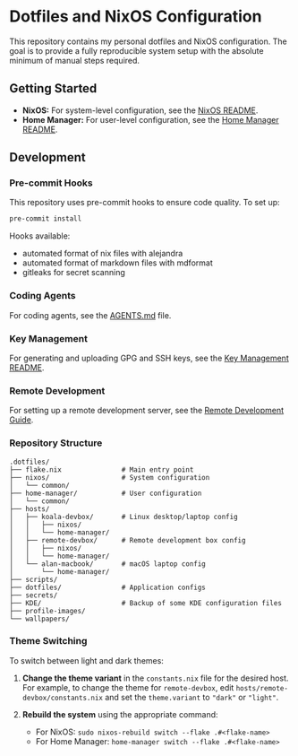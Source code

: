 # Dotfiles and NixOS Configuration

This repository contains my personal dotfiles and NixOS configuration. The goal is to provide a fully reproducible system setup with the absolute minimum of manual steps required.

## Getting Started

- **NixOS:** For system-level configuration, see the [NixOS README](./nixos/README.md).
- **Home Manager:** For user-level configuration, see the [Home Manager README](./home-manager/README.md).

## Development

### Pre-commit Hooks

This repository uses pre-commit hooks to ensure code quality. To set up:

```bash
pre-commit install
```

Hooks available:

- automated format of nix files with alejandra
- automated format of markdown files with mdformat
- gitleaks for secret scanning

### Coding Agents

For coding agents, see the [AGENTS.md](./AGENTS.md) file.

### Key Management

For generating and uploading GPG and SSH keys, see the [Key Management README](./scripts/key-management/README.md).

### Remote Development

For setting up a remote development server, see the [Remote Development Guide](./docs/REMOTE_DEV.md).

### Repository Structure

```
.dotfiles/
├── flake.nix               # Main entry point
├── nixos/                  # System configuration
│   └── common/
├── home-manager/           # User configuration
│   └── common/
├── hosts/
│   ├── koala-devbox/       # Linux desktop/laptop config
│   │   ├── nixos/
│   │   └── home-manager/
│   ├── remote-devbox/      # Remote development box config
│   │   ├── nixos/
│   │   └── home-manager/
│   └── alan-macbook/       # macOS laptop config
│       └── home-manager/
├── scripts/
├── dotfiles/               # Application configs
├── secrets/
├── KDE/                    # Backup of some KDE configuration files
├── profile-images/
└── wallpapers/
```

### Theme Switching

To switch between light and dark themes:

1. **Change the theme variant** in the `constants.nix` file for the desired host. For example, to change the theme for `remote-devbox`, edit `hosts/remote-devbox/constants.nix` and set the `theme.variant` to `"dark"` or `"light"`.

1. **Rebuild the system** using the appropriate command:

   - For NixOS: `sudo nixos-rebuild switch --flake .#<flake-name>`
   - For Home Manager: `home-manager switch --flake .#<flake-name>`
